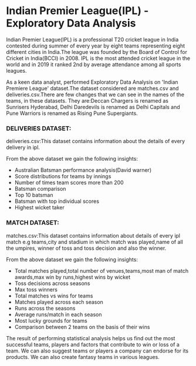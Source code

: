 # Indian Premier League(IPL) - Exploratory Data Analysis

Indian Premier League(IPL) is a professional T20 cricket league in India contested during summer of every year by eight teams representing eight different cities in India.The league was founded by the Board of Control for Cricket in India(BCCI) in 2008. IPL is the most attended cricket league in the world and in 2019 it ranked 2nd by average 
attendance among all sports leagues.

As a keen data analyst, performed Exploratory Data Analysis on 'Indian Premiere League' dataset.The dataset considered are matches.csv and deliveries.csv.There are few changes that we can see in the names of the teams, in these datasets. They are:Deccan Chargers is renamed as Sunrisers Hyderabad, Delhi Daredevils is renamed as Delhi Capitals and Pune Warriors is renamed as Rising Pune Supergiants.

### DELIVERIES DATASET:

deliveries.csv:This dataset contains information about the details of every delivery in ipl.

From the above dataset we gain the following insights:
* Australian Batsman performance analysis(David warner)
* Score distributions for teams by innings
* Number of times team scores more than 200
* Batsman comparison
* Top 10 batsman
* Batsman with top individual scores 
* Highest wicket taker

### MATCH DATASET:
matches.csv:This dataset contains information about details of every ipl match e.g teams,city and stadium in which match was played,name of all the umpires, winner of toss and toss decision and also the winner.


From the above dataset we gain the following insights:
* Total matches played,total number of venues,teams,most man of match awards,max win by runs,highest wins by wicket
* Toss decisions across seasons
* Max toss winners
* Total matches vs wins for teams
* Matches played across each season
* Runs across the seasons
* Average runs/match in each season
* Most lucky grounds for teams
* Comparison between 2 teams on the basis of their wins

The result of performing statistical analysis helps us find out the most successful teams, players and factors that contribute to win or loss of a team. We can also suggest teams or players a company can endorse for its products. We can also create fantasy teams in various leagues.
